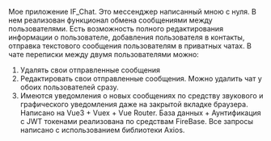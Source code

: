 Мое приложение IF_Chat. Это мессенджер написанный мною с нуля. В нем реализован функционал обмена сообщениями между пользователями. 
Есть возможность полного редактирования информации о пользователе, добавления пользователя в контакты, отправка текстового сообщения пользователям в приватных чатах. 
В чате переписки между двумя пользователями можно:
1) Удалять свои отправленные сообщения
2) Редактировать свои отправленные сообщения. Можно удалить чат у обоих пользователей сразу.
3) Имеются уведомления о новых сообщениях по средству звукового и графического уведомления даже на закрытой вкладке браузера.  
Написано на Vue3 + Vuex + Vue Router. 
База данных + Аунтификация с JWT токенами реализована по средствам FireBase. Все запросы написано с использованием библиотеки Axios.
